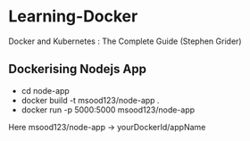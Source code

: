 # Learning-Docker
Docker and Kubernetes : The Complete Guide (Stephen Grider)

## Dockerising Nodejs App
  - cd node-app
  - docker build -t msood123/node-app .
  - docker run -p 5000:5000 msood123/node-app
 
 Here msood123/node-app -> yourDockerId/appName



